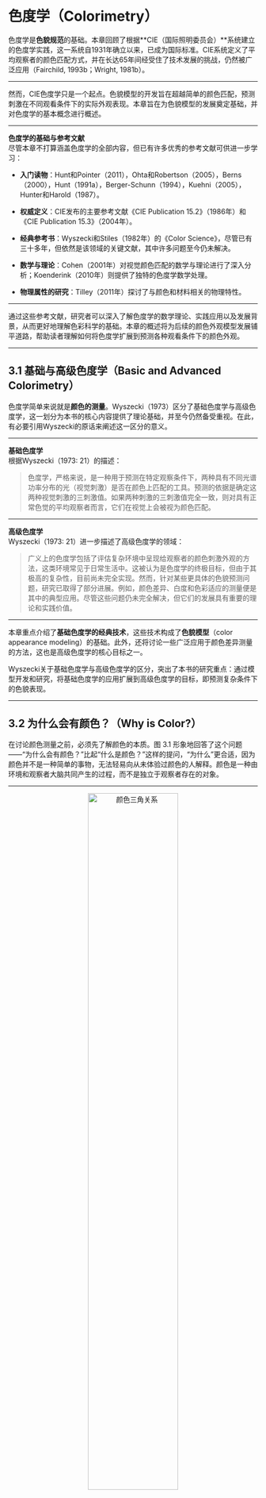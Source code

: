 
# 色度学（Colorimetry）

色度学是**色貌规范**的基础。本章回顾了根据**CIE（国际照明委员会）**系统建立的色度学实践，这一系统自1931年确立以来，已成为国际标准。CIE系统定义了平均观察者的颜色匹配方式，并在长达65年间经受住了技术发展的挑战，仍然被广泛应用（Fairchild, 1993b；Wright, 1981b）。

---

然而，CIE色度学只是一个起点。色貌模型的开发旨在超越简单的颜色匹配，预测刺激在不同观看条件下的实际外观表现。本章旨在为色貌模型的发展奠定基础，并对色度学的基本概念进行概述。

---

**色度学的基础与参考文献**  
尽管本章不打算涵盖色度学的全部内容，但已有许多优秀的参考文献可供进一步学习：

- **入门读物**：Hunt和Pointer（2011），Ohta和Robertson（2005），Berns（2000），Hunt（1991a），Berger-Schunn（1994），Kuehni（2005），Hunter和Harold（1987）。

- **权威定义**：CIE发布的主要参考文献《CIE Publication 15.2》（1986年）和《CIE Publication 15.3》（2004年）。

- **经典参考书**：Wyszecki和Stiles（1982年）的《Color Science》，尽管已有三十多年，但依然是该领域的关键文献，其中许多问题至今仍未解决。

- **数学与理论**：Cohen（2001年）对视觉颜色匹配的数学与理论进行了深入分析；Koenderink（2010年）则提供了独特的色度学数学处理。

- **物理属性的研究**：Tilley（2011年）探讨了与颜色和材料相关的物理特性。

---

通过这些参考文献，研究者可以深入了解色度学的数学理论、实践应用以及发展背景，从而更好地理解色彩科学的基础。本章的概述将为后续的颜色外观模型发展铺平道路，帮助读者理解如何将色度学扩展到预测各种观看条件下的颜色外观。

---

## 3.1 基础与高级色度学（Basic and Advanced Colorimetry）

色度学简单来说就是**颜色的测量**。Wyszecki（1973）区分了基础色度学与高级色度学，这一划分为本书的核心内容提供了理论基础，并至今仍然备受重视。在此，有必要引用Wyszecki的原话来阐述这一区分的意义。

---

**基础色度学**  
根据Wyszecki（1973: 21）的描述：  
> 色度学，严格来说，是一种用于预测在特定观察条件下，两种具有不同光谱功率分布的光（视觉刺激）是否在颜色上匹配的工具。预测的依据是确定这两种视觉刺激的三刺激值。如果两种刺激的三刺激值完全一致，则对具有正常色觉的平均观察者而言，它们在视觉上会被视为颜色匹配。

---

**高级色度学**  
Wyszecki（1973: 21）进一步描述了高级色度学的领域：  
> 广义上的色度学包括了评估复杂环境中呈现给观察者的颜色刺激外观的方法，这类环境常见于日常生活中。这被认为是色度学的终极目标，但由于其极高的复杂性，目前尚未完全实现。然而，针对某些更具体的色貌预测问题，研究已取得了部分进展。例如，颜色差异、白度和色彩适应的测量便是其中的典型应用。尽管这些问题仍未完全解决，但它们的发展具有重要的理论和实践价值。

---

本章重点介绍了**基础色度学的经典技术**，这些技术构成了**色貌模型**（color appearance modeling）的基础。此外，还将讨论一些广泛应用于颜色差异测量的方法，这也是高级色度学的核心目标之一。  

Wyszecki关于基础色度学与高级色度学的区分，突出了本书的研究重点：通过模型开发和研究，将基础色度学的应用扩展到高级色度学的目标，即预测复杂条件下的色貌表现。

---

## 3.2 为什么会有颜色？（Why is Color?）

在讨论颜色测量之前，必须先了解颜色的本质。图 3.1 形象地回答了这个问题——“为什么会有颜色？”比起“什么是颜色？”这样的提问，“为什么”更合适，因为颜色并不是一种简单的事物，无法轻易向从未体验过颜色的人解释。颜色是一种由环境和观察者大脑共同产生的过程，而不是独立于观察者存在的对象。

---

<p align="center">
  <img src="../imgs/chapter3/3-1.png" alt="颜色三角关系" width="60%">
</p>
<p align="center">
  图 3.1：颜色的三角关系——颜色来源于光源、物体与人类视觉系统的相互作用。
</p>

颜色的产生依赖于图 3.1 中用红色箭头标出的三角关系中的三个要素：**光源、物体、人类视觉系统**。颜色不仅仅是视觉感知的一种属性，它的出现取决于这些要素的交互：

1. **光源**：可见光的电磁能量是视觉感知的起点。  
2. **物体**：物体的物理和化学特性调制光能量，使其反射或透射。  
3. **人类视觉系统**：调制后的光通过眼睛成像，被光感受器捕捉，并经过视觉系统的神经处理，最终形成颜色感知。

---

**三角关系中的相互作用**  
在图 3.1 中，光源与视觉系统之间用箭头连接，表示光源通过**色彩适应**（chromatic adaptation）等机制对色貌产生影响。同时，观察者与物体之间的双向箭头表明，观察者对物体及其环境的认知也会影响其外观的感知。

---

**颜色测量的系统化**  
既然颜色的产生依赖于光源、物体和人类视觉系统的相互作用，那么要构建可靠的物理色度学系统，必须对这三方面进行量化：  

- **光源**：通过其**光谱功率分布**进行量化，并以标准光源的形式定义。  
- **物体**：通过其反射或透射能量的几何和光谱分布进行表征。  
- **视觉系统**：通过颜色匹配特性量化人眼的初级响应，即光色素的吸收特性。

---

因此，色度学结合了**物理学**、**化学**、**心理物理学**、**解剖学**、**生理学**和**心理学**等领域的技术与研究成果。这种跨学科的融合为我们提供了测量颜色及其感知的工具，帮助我们构建精确的色貌模型，用于预测不同条件下的颜色感知表现。

---

## 3.3 光源与标准照明体（Light Sources and Illuminants）

在颜色三角关系中，光源是第一个关键组成部分。光源为视觉反应提供了必要的电磁能量。在基础色度学中，光源的颜色属性通过**测量**和**标准化**两种方式进行描述。这两种方式的差异体现在光源与标准照明体的定义中。

---

**光源与标准照明体的区别**  

- **光源**：指实际存在的可见能量发射体，如白炽灯泡、天空或荧光灯管。

- **标准照明体**：是代表特定光源光谱功率分布的标准化数值表。例如：
  - **CIE标准照明体A**：代表典型的白炽光源。
  - **CIE标准照明体D65**：表示相关色温（CCT）约为6500K的平均日光。
  - **CIE标准照明体F2**：代表典型的荧光光源。

---

**光源与标准照明体的匹配**  
有些标准照明体有对应的物理光源。例如，CIE光源A是一种特定类型的白炽灯，其光谱功率分布与标准照明体A相匹配。然而，其他标准照明体则没有对应的物理光源。  

- **D65** 只是平均日光的统计表示，并没有任何实际光源能够完全再现其光谱功率分布。因此，不存在CIE光源D65。

---

**色貌规范中的应用**  
在色貌规范中，必须区分实际光源与标准照明体。由于实际光源的光谱功率分布与用于模拟的标准照明体可能存在显著差异，因此在色度计算中，必须使用实际光源的光谱功率分布来确保色貌预测的准确性。

> **译者注：**这俩概念其实挺拗口的，一个是实际存在的，一个是理论的——那么为何要这个理论的‘照明体’概念呢？是为了规范和标准化，毕竟你那里的日光和我这里的日光很可能不一
> 样，那么我们使用一个平均的日光来测试——这个平均的日光就是照明体

---

### 3.3.1 光谱辐射测量（Spectroradiometry）

光源的光谱功率分布由**光谱辐射测量**（spectroradiometry）进行测定。这是一种随波长变化的辐射量测量技术。在颜色测量中，感兴趣的波长范围通常覆盖从约400 nm（紫光）到700 nm（红光）之间的电磁能量。

---

**辐射度学（Radiometry）**  

> 译者注:本段全文都是我写的，原文讲解缺乏条理，我尝试一次性把这些概念讲清楚

A. 光是一种电磁波，具有能量，有辐射现象

就是所谓辐射能量**Radiant energy**，使用$Q_e$表示，单位是焦耳$J$

B. 辐射随时间变化

就是功率**Radiant power**, 使用$P_e$表示，单位是瓦特$W$

$$p_e=\frac{dQ_e}{dt}$$


C. 辐射在空间上的分布

一个光源在一个方向上或者一个平面上辐射的强度可能不同，就引出了辐射出射率**Radiant exitance**和辐照度**Irradiance**

- Radiant exitance，$M_e$

$$M_e=\frac{dP_e}{dA_e}$$

- Irradiance, $E_e$

$$E_e=\frac{dP_e}{dA_e}$$

如下图，更加清晰：


<p align="center">
  <img src="../imgs/chapter3/radiance-exit.png" alt="Radiance: power incident on a unit surface area dA from a unit set of directions dω" width="90%">

<p align="center">
  图：radiance exitance
</p>
</p>


<p align="center">
  <img src="../imgs/chapter3/irradiance.png" alt="Radiance: power incident on a unit surface area dA from a unit set of directions dω" width="90%">

<p align="center">
  图：irradiance
</p>
</p>



D. 辐射的方向性

因为光源本身是有方向性的，所以我们需要一种度量去表述辐射在不同方向上的强度，就引出了辐射强度**Radiant intensity**$I_e$

- Radiant Intensity, $I_e$,单位是瓦特每球面度，$W/sr$

$$I_e=\frac{dP_e}{d\omega}$$


<p align="center">
  <img src="../imgs/chapter3/radiant-intensity.png" alt="Radiance: power incident on a unit surface area dA from a unit set of directions dω" width="90%">

<p align="center">
  图：radiant intensity
</p>
</p>


E. 辐射在空间和方向上的分布

当我们想要精准模拟光线，那么就需要考虑辐射能量如何在单位面积和单位立体角上的具体情况是啥，就引出了辐射亮度**Radiance**的概念

- Radiance, $L_e$。表述了单位面积，单位立体角的辐射功率，即在某个方向上的能量分布。当光线以角度（就是表面物体和法线的角度）$\theta$入射时，仅其垂直于表面的分量对亮度有作用，所以，通过$dA*cons\theta$来**修正入射角对单位面积投影的影响**。

$$L_e=\frac{d{^2}P_e}{dAcos\theta d\omega}$$

下图中可视化很好的解释了这点：

---

<p align="center">
  <img src="../imgs/chapter3/radiance.png" alt="Radiance: power incident on a unit surface area dA from a unit set of directions dω" width="90%">

<p align="center">
  图：radiance示意图
</p>
</p>

> 这时候就不得不提到BRDF(双向反射分布函数)：**微小入射辐照度$dE$在出射方向$w_r$产生的反射辐射亮度$dL_r(\omega_r)$的比例**。更加通俗来说，和我们中学时期学的反射率不同，它是对同一入射光，不同反射方向（漫反射，镜面反射灯）能量分布的精确描述.
公式如下：$f_r(\omega_i, \omega_r)=\frac{dL_r(\omega_r)}{dE_i}$

> 而$dE_i$就是irradiance的微分，让我们来推导一下：

> 首先，irradiance定义就是$E=\frac{dP}{dA}$，对吧，而根据radiance定义，$d^2P$就等于：

> $$d^2P=L(\omega_i)*dA*cons\theta*d\omega$$

> 这个时候，**对P在所有可能的入射方向$H$上进行积分**，得到：

> $$dP=\int_H L(\omega_i)*cons\theta*dA*d\omega$$

> 此时，再把irradiance的公式代入，就是对上述公式同时除以$dA$,得到：

> $$\frac{dP}{dA}=\frac{1}{dA} * \int_H L(\omega_i)*cons\theta*dA*d\omega$$

> 因为$dA$是常数，可以消掉，得到：

> $$\frac{dP}{dA}=\int_H L(\omega_i)*cons\theta*d\omega=E$$

> 那么，再对E进行微分，得到：

> $$dE=L(\omega_i)*cons\theta*d\omega$$

> 所以，代入最初的$f_r$公式可得到最后的BRDF方程：

> $$f_r(\omega_i, \omega_r)=\frac{dL_r}{L_i(\omega_i)*cons\theta*\omega}$$

> 证明完毕！

---

**光度学(Photometry)**

上述辐射度学概念是物理概念——是‘第一性原理’，但是我们人类世界，关注的更多的是人眼感知到的光，但是人眼感知是千百万年进化来的，它有很多特殊的地方在里面。最特殊的就是人眼对不同波段的光的敏感程度是非线性的，量化起来，就是一个曲线，我们把它称之为**视觉灵敏度曲线**，记为$V(\lambda)$

- 定义:$V(\lambda)$描述了人类视觉系统对可见光谱中不同波长光的相对感知灵敏度，如下图所示


<p align="center">
  <img src="../imgs/chapter3/vlambda.png" alt="光谱功率分布示例" width="90%">
</p>
<p align="center">
  图 2.7 视觉效应曲线，反应的是人类视觉对不同波段光的敏感程度
</p>

有了该曲线，光度学概念的定义就比较容易说清楚了：

- 光度学是研究光如何被人眼感知的学科，基于辐射度学的基础概念。

- 光度学量的定义通常通过将相应的辐射度学量与 $V(\lambda)$ 曲线加权积分得到。这样，光度学概念能够更好地反映人眼对不同光波的感知效果。

二者的核心概念，如下表格所示。

| Radiometric Quantity (辐射量)       | Definition / Formula                              | Photometric Quantity (光度量)       | Definition / Formula                               |
|------------------------------------|---------------------------------------------------|-------------------------------------|----------------------------------------------------|
| Radiant Energy, $Q_e$              | $Q_e$                                             | Luminous Energy, $Q_v$             | $Q_v = Q_e$                                        |
| Radiant Power, $P_e$               | $P_e = \frac{dQ_e}{dt}$                           | Luminous Power, $P_v$              | $P_v = \int P_e \cdot V(\lambda) \, d\lambda$      |
| Radiant Exitance, $M_e$            | $M_e = \frac{dP_e}{dA_e}$                         | Luminous Exitance, $M_v$           | $M_v = \frac{dP_v}{dA}$                                        |
| Irradiance, $E_e$                  | $E_e = \frac{dP_e}{dA_e}$                         | Illuminance, $E_v$                 | $E_v =\frac{dP_v}{dA}$                                        |
| Radiant Intensity, $I_e$           | $I_e = \frac{dP_e}{d\omega}$                      | Luminous Intensity, $I_v$          | $I_v =\frac{dP_v}{d\omega}$                                        |
| Radiance, $L_e$                    | $L_e = \frac{d^2 P_e}{dA \cos \theta d\omega}$    | Luminance, $L_v$                   | $L_v = \int L_e \cdot V(\lambda) \, d\lambda$      |

---

**计算光谱辐亮度**  

对于**朗伯体（Lambertian diffuser）**表面，即在所有方向上辐亮度均匀的表面，可以通过下式计算表面的光谱辐亮度：

<div class="math-block">
  <div class="equation">
    $$
    L(\lambda) = \frac{R(\lambda) \cdot E(\lambda)}{\pi}
    $$
  </div>
</div>

其中：

- \( L(\lambda) \) 是光谱辐亮度，
- \( R(\lambda) \) 是光谱反射因数，
- \( E(\lambda) \) 是光谱辐照度。

> 该公式可以严谨的推导，但是直觉的理解似乎更容易：照度是单位面积的光总量，而辐射亮度则是这个表面向各个方向反射的‘亮度’，所以是$R\cdot E$，而因为该表面是朗博体，所以你不管站在哪个方向观察，看起来亮度都一样，所以要除以这个$\pi$

---

**光谱功率分布的归一化**  

**光谱功率分布（Spectral Power Distribution, SPD）** 是随波长变化的辐射量的图表（或表格）表示（见图 3.2）。由于不同光源的功率水平可能相差数个数量级，为了便于比较，光谱功率分布常采用归一化处理。

- **归一化方式**：通常将光谱功率分布在560 nm处（位于可见光谱的中央）设为100或1.0。这种处理后的分布称为**相对光谱功率分布（Relative SPD）**，其为无量纲的单位。

---

<p align="center">
  <img src="../imgs/chapter3/3-2.png" alt="光谱功率分布示例" width="90%">
</p>
<p align="center">
  图 3.2：典型的光谱功率分布示例。
</p>

---

**色温与黑体辐射体**

色温是另一个重要的辐射量，用于描述光源的颜色特性。黑体辐射体（或称普朗克辐射体）是一种特殊的理论光源，其能量完全由热激发而产生，并且是能量的完美发射体。随着黑体的温度升高，所发射的能量数量增加，同时向更短的波长偏移。这种辐射的光谱功率分布可以通过普朗克方程表示，并且是绝对温度（以开尔文为单位）的函数。因此，如果知道黑体的绝对温度，就可以确定其光谱功率分布。

黑体的温度通常被称为**色温**，因为它唯一地决定了光源的颜色（实际上是光谱功率分布）。然而，由于黑体辐射体通常只存在于特定实验室中，色温并不是一种普遍适用的量度。

**相关色温 (CCT)**

为了解决这一限制，引入了相关色温（CCT）的概念。与黑体辐射体不同，实际光源并不需要是真正的黑体才能被赋予相关色温。光源的CCT是与该光源颜色最接近的黑体辐射体的色温。例如，白炽灯的CCT约为2800K，典型的荧光灯约为4000K，平均日光为6500K，而计算机显示器的白点通常为9300K。随着光源的CCT增加，光源的颜色会偏向蓝色，而红色成分则减少。


**CIE 标准光源及其定义**

CIE（国际照明委员会）定义了多种标准光源的光谱功率分布，用于色度和色外观研究。以下是一些常用的 CIE 标准光源：

- **CIE 光源 A**：代表色温为 2856 K 的黑体辐射体，主要用于研究白炽光源的色度特性。

- **CIE 光源 C**：在光源 A 的基础上，通过特定液体滤光片调整而成，模拟色温为 6774 K 的日光，是一种标准日光模拟光源。

- **CIE 光源 D65 和 D50**：属于 D 系列光源，基于大量自然日光测量数据的统计平均结果。D65 表示平均日光，色温为 6504 K，常用于一般色度应用；D50 表示平均日光，色温为 5003 K，常用于图形艺术领域。D 系列还可以扩展出其他色温的日光光源。

- **CIE F 系列光源**：共有 12 种，代表典型的荧光灯光源的光谱功率分布。例如：
  - **F2**：冷白荧光灯，色温为 4230 K。
  - **F8**：模拟 D50 的荧光灯，色温为 5000 K。
  - **F11**：三波段荧光灯，色温为 4000 K。三波段荧光灯因其效率高、显色性好而广泛应用。

- **等能光源 E**：有时称为光源 E，它在所有波长上的相对光谱功率均为 100.0，主要用于数学计算。

**注**：这些光源的光谱功率分布可以在一些在线资源和色度学教材中找到。

**色度学数据示例**

以下表格展示了一些典型 CIE 光源的色度学数据（适用于 CIE 1931 标准观察者，视场为 2°）：

| 光源   | 色温 | X     | Y   | Z     | x      | y      |
|--------|------|-------|-----|-------|--------|--------|
| A      | 2856K| 109.85| 100 | 35.58 | 0.4476 | 0.4074 |
| C      | 6800K| 98.07 | 100 | 118.23| 0.3101 | 0.3162 |
| D65    | 6504K| 95.05 | 100 | 108.88| 0.3127 | 0.3290 |
| D50    | 5003K| 96.42 | 100 | 82.49 | 0.3457 | 0.3585 |
| F2     | 4230K| 99.20 | 100 | 67.40 | 0.3721 | 0.3751 |
| F8     | 5000K| 96.43 | 100 | 82.46 | 0.3458 | 0.3586 |
| F11    | 4000K| 100.96| 100 | 64.37 | 0.3805 | 0.3769 |

**LED 与三波段荧光灯**

尽管 CIE 尚未定义用于固态或 LED 照明系统的标准光源，但这种照明系统在色度学和色外观中越来越重要。下图展示了三波段荧光灯（类似于 CIE 光源 F11）和 LED 照明系统的光谱功率分布。现代白光 LED 照明系统通常由蓝色 LED 和黄色荧光粉组合或通过红、绿、蓝 LED 的组合来实现。

<p align="center">
  <img src="../imgs/chapter3/3-3.png" alt="CIE光源D50和D65的相对光谱功率分布" width="90%">
</p>
<p align="center">
  图 3.3：CIE光源D50（黄色线）和D65（蓝色线）的相对光谱功率分布。
</p>

<p align="center">
  <img src="../imgs/chapter3/3-4.png" alt="CIE光源F2、F8和F11的相对光谱功率分布" width="90%">
</p>
<p align="center">
  图 3.4：CIE光源F2（绿色线）、F8（蓝色线）和F11（黑色线）的相对光谱功率分布。
</p>

---

## 3.4 有色材料

**光与材料的相互作用**

一旦指定了光源或照明体，材料对象的色度过程的下一步就是描述其与可见辐射能量的相互作用。这一过程遵循能量守恒定律。如图3.1中的三角形第二角所示，辐射能量在物体上只能发生三种情况：**吸收**、**反射**和**透射**。因此，在每个波长处，吸收、反射和透射的辐射功率之和必须等于入射辐射能量，如方程 (3.2) 所示，其中 $\Phi(\lambda)$ 表示入射辐射通量，$R(\lambda)$ 表示反射通量，$T(\lambda)$ 表示透射通量，$A(\lambda)$ 表示吸收通量：

<div class="math-block">
  <div class="equation">
    $$
    \Phi(\lambda) = R(\lambda) + T(\lambda) + A(\lambda)
    $$
  </div>
</div>

**反射、透射和吸收的测量**

当光与物质相互作用时，会产生反射、透射和吸收的现象。**反射率**、**透射率**和**吸收率**是描述这些现象的测量值。由于这些值的总和始终等于入射通量，它们通常以相对量（入射通量的百分比）来表示，而不是绝对辐射量。因此，反射率定义为反射能量与入射能量的比值；透射率为透射能量与入射能量的比值；吸收率为吸收能量与入射能量的比值。所有这些量都是比率测量，是光谱光度测量学（spectrophotometry）的研究对象，定义为辐射量比率的测量。这些光谱光度量以百分比（0-100%）或因子（0-1.0）表示。

<p align="center">
  <img src="../imgs/chapter3/3-6.png" alt="红色半透明物体的光谱吸收率、反射率和透射率" width="90%">
</p>
<p align="center">
  图 3.6：红色半透明塑料材料的光谱吸收率、反射率和透射率。
</p>

**几何因素的影响**

不幸的是，对于色度学而言，辐射能量与物体的相互作用并非简单的光谱现象。物体的反射率或透射率不仅是波长的函数，还会受到照明和观察几何形状的影响。比如**光泽**现象可以说明这种差异。例如，哑光、半光泽和高光泽的相纸或油漆，其不同的光泽特性可以归因于物体表面镜面反射的几何分布。这只是几何外观效应的一种。其他例子包括随着光照和观察角度的变化，汽车漆的颜色产生变化（如金属色、珠光色及其他“效果”涂层）。

**标准几何条件的引入**

为了全面量化这些效应，必须获取每个可能的照明角度、观察角度和波长组合的双向反射（或透射）分布函数（BRDF）。然而，测量这些函数难度极大，成本高昂，且生成的数据量庞大，难以有效利用。为避免这种数据爆炸问题，色度学中引入了一些标准化的照明和观察几何条件。

### 3.4.1 CIE 照明和观察几何条件

**CIE 标准几何条件**

CIE 为光谱反射测量历史性地定义了四种标准的照明和观察几何条件。这些几何条件分为两对光学可逆的组合：

1. **漫射/法向 (d/0)** 和 **法向/漫射 (0/d)**
2. **45度/法向 (45/0)** 和 **法向/45度 (0/45)**

几何条件的表示方式是，斜杠 (/) 前表示照明的几何角度，斜杠后表示观察的几何角度。图 3.7 展示了这些几何条件。

### 3.4.2 漫射/法向与法向/漫射

在**漫射/法向 (d/0)** 几何条件下，样品通过积分球从所有角度被照明，观察角度接近平行于样品表面的法向。而在**法向/漫射 (0/d)** 几何条件下，样品从法向接近的角度被照明，反射能量通过积分球从各个角度收集。这两种几何条件互为光学反转，因此在其他仪器变量一致的情况下，测量结果应相同。这些测量属于总反射测量。

在许多仪器中，积分球的一个区域可以设置黑色陷阱，用于阻挡镜面反射光（在0/d几何条件下对应的反射角度或d/0几何条件下镜面反射被观察到的角度），从而只测量漫反射分量。这类测量称为“排除镜面分量”测量，相对于“包含镜面分量”测量（即完整球体测量）。

<p align="center">
  <img src="../imgs/chapter3/3-7.png" alt="CIE光谱光度测量中的照明和检测几何条件" width="90%">
</p>
<p align="center">
  图 3.7：CIE光谱光度测量中的照明和检测几何条件。
</p>

---

### 3.4.3 45/法向与法向/45

第二组几何条件是 **45/法向 (45/0)** 和 **法向/45 (0/45)** 测量配置。在**45/0** 几何条件下，样品被一个或多个光束以45°角照射，而测量沿着法向进行。在**0/45** 几何条件下，样品被垂直照明，而测量通过一个或多个45°角的光束进行。这两个几何条件互为光学反转，假设其他仪器变量相同，则测量结果一致。

**应用与光泽的排除**

45/0 和 0/45 几何配置的应用确保排除了光泽成分，因此，这些几何配置常用于比较具有不同光泽度的材料颜色的场合，如图形艺术和摄影等。

**反射率因子的测量**

报告材料的色度数据时，需要特别注意所使用的仪器几何配置。反射率定义为反射能量与入射能量的比值，这在总反射测量（d/0或0/d）中是合适的。然而，在双向反射测量（45/0和0/45）中，由于只检测到反射能量分布中一个很小的角度范围，该比值非常小。为了生成更具实用性的测量值，通常使用相对于**完美反射漫射体**（PRD）的反射率因子进行测量。PRD是一种理论上的材料，具有100%的反射率和完美的朗伯特特性（在各个方向上的辐射度相等）。

**定义与标准化**

对于积分球几何配置，总反射率因子的定义与反射率相同。而在双向几何配置下，相对于PRD的反射率因子测量结果为0至1的范围，与总反射测量类似。由于PRD并不存在，国家标准化实验室（如美国的国家标准技术研究所 (NIST)）和仪器制造商会提供相对于理论标准校准的参考标准。

<p align="center">
  <img src="../imgs/chapter3/3-7.png" alt="CIE光谱光度测量中的45/法向和法向/45几何条件" width="90%">
</p>
<p align="center">
  图 3.7：CIE光谱光度测量中的45/法向和法向/45几何条件。
</p>

---

### 3.4.4 荧光

**荧光在色度分析中的重要性**

在材料的色度分析中，**荧光**是一个重要的主题。荧光材料会在一个波长区域内吸收能量，然后在更长的波长区域内释放该能量。例如，荧光橙色材料可能会吸收蓝色能量并将其以橙色能量的形式发射。荧光材料遵循方程 (3.2) 中的能量守恒定律，但其行为有所不同，因为部分吸收的能量通常在更长的波长处被发射。

全面描述荧光材料的色彩测量相对复杂，超出了本书的范围。一般来说，荧光材料用**总辐亮因子**表征，它是每个波长处反射和发射的能量之和，相对于PRD所反射的能量的比值。这一定义允许总辐亮因子超过1.0，这是常见现象。

需要注意的是，总辐亮因子会依赖于测量仪器中光源的特性，因为发射的能量量与在激发波长内吸收的能量量成正比。而非荧光材料的反射率或透射率的光谱光度测量对仪器的光源特性不敏感，因为在比率计算中已标准化。这一重要差异突显了荧光材料测量中的主要难点。不幸的是，许多人工材料（如纸张和油墨）具有荧光性，因此其准确测量显得更为困难。

---

## 3.5 人类视觉响应

**视觉响应与基本色度法的定义**

光源和材料的测量或标准化提供了色度学所需的物理信息。然而，色度学还需要一种定量技术来预测人类视觉系统的响应，这构成了图3.1中三角形的第三个角。根据Wyszecki（1973）的基本色度定义，视觉响应的量化关注的是视觉的最初级阶段，即视锥细胞对能量的吸收，以及通过颜色匹配的心理物理学方法来实现。预测两个刺激在平均观察者下匹配的能力是色度学的基础，这在许多应用中极具实用价值。虽然这种系统无法直接指定色外观，但它提供了色外观指定的基础，并允许在各种应用中预测匹配的效果，还提供了设置匹配公差的工具，这对于工业生产至关重要。

**人类颜色匹配特性**

人类颜色匹配的特性由三种视锥细胞的光谱响应性定义。这是因为一旦能量被三种视锥细胞吸收，信号的光谱起源就不再保留。如果两个刺激的三种视锥细胞的信号相等，在相同的条件下它们的颜色必须匹配，因为在视觉系统中没有引入额外的信息来区分它们。

**颜色匹配的数学条件**

因此，如果已知三种视锥细胞的光谱响应性，则当两个刺激的光谱功率分布 $\Phi_1(\lambda)$ 和 $\Phi_2(\lambda)$ 与每种视锥细胞响应性 $L(\lambda)$、$M(\lambda)$ 和 $S(\lambda)$ 的乘积在整个波长范围内的积分相等时，这两个刺激的颜色就会匹配。如下公式 (3.3) 至 (3.5) 所示，当以下三个条件都满足时，两个刺激之间就可以实现视觉匹配：

<div class="math-block">
  <div class="equation">
    $$\int \Phi_1(\lambda) \cdot L(\lambda) \, d\lambda = \int \Phi_2(\lambda) \cdot L(\lambda) \, d\lambda$$
  </div>
  <p align="center">(3.3)</p>
</div>

<div class="math-block">
  <div class="equation">
    $$\int \Phi_1(\lambda) \cdot M(\lambda) \, d\lambda = \int \Phi_2(\lambda) \cdot M(\lambda) \, d\lambda$$
  </div>
  <p align="center">(3.4)</p>
</div>

<div class="math-block">
  <div class="equation">
    $$\int \Phi_1(\lambda) \cdot S(\lambda) \, d\lambda = \int \Phi_2(\lambda) \cdot S(\lambda) \, d\lambda$$
  </div>
  <p align="center">(3.5)</p>
</div>

这些方程定义了**同色异谱现象**。因为对于颜色匹配来说，只需保证三个积分相等，因此两个刺激的光谱功率分布不需要在每个波长上都相等。三种视锥细胞的光谱响应性在今天已相当清楚，如第一章所述。基于此知识，基本色度系统的定义可以如方程 (3.3) 至 (3.5) 所示那样简单。然而，对视锥光谱响应性的准确了解是相对较晚的科学进展，而色度学的需求早在几十年前就已存在。因此，在建立1931年色度系统时，CIE需要采用一种不太直接的方法。

---

### 3.5.1 光度学系统

**CIE 色度系统的间接性**

为了说明 CIE 色度系统的间接性，首先可以探索1924年建立的光度学系统。光度学系统的目标是开发一种光谱加权函数，用于描述亮度匹配的感知效果（更准确地说，系统描述了闪烁光度实验的结果，而非异色亮度匹配，如第6章将详细描述）。Gibson和Tyndall（1923）对光度视觉实验的历史数据及观察者间的变异性进行了深入分析。1924年，CIE制定了用于明视觉的光谱光效函数 $V(\lambda)$，如图3.8所示。该函数表明视觉系统在光谱中间波长区域的敏感度更高，而在视觉光谱极端的波长处敏感度逐渐降低。$V(\lambda)$ 函数作为光谱加权函数，用于将辐射量通过光谱积分转换为光度量，如方程 (3.6) 所示：

<div class="math-block">
  <div class="equation">
    $$ \Phi_V = \int \Phi(\lambda) \cdot V(\lambda) \, d\lambda $$
  </div>
  <p align="center">(3.6)</p>
</div>

**光度量的应用与转换**

方程 (3.6) 中的 $\Phi_V$ 表示由辐射量 $\Phi(\lambda)$ 计算得到的适当光度量。例如，辐射量中的辐照度、辐亮度和反射因子分别对应光度量中的照度（流明/平方米或勒克斯）、亮度（cd/平方米）或亮度因子（无量纲）。通过将辐照度或辐亮度转换为照度或亮度，需要一个标准化常数683流明/瓦，以确保单位的一致性。而亮度因子的计算需要使用第3.6节中描述的不同标准化方法。

**光效函数的本质与理论支持**

$V(\lambda)$ 函数并不是视锥细胞的响应性函数。根据颜色视觉的对手理论，这种结果并非意料之中。实际上，$V(\lambda)$ 函数对应于三种视锥细胞响应性函数的加权和。将视锥细胞的函数按其在视网膜中的相对数量进行加权并求和，得到的总体响应性与 CIE 1924 年的 $V(\lambda)$ 函数一致。因此，明视觉的光效响应代表了视锥细胞信号的组合。整个色度系统中都存在这种信号组合方式，而使用光谱加权函数来预测亮度匹配是色度系统的第一步。

**暗视觉光效函数与Purkinje效应**

用于暗视觉的光效函数，称为 $V'(\lambda)$ 函数，与 $V(\lambda)$ 函数一同绘制在图3.8中。由于只有一种类型的视杆细胞，$V'(\lambda)$ 函数完全对应于通过眼球介质后的视杆细胞的光谱响应性。图3.8 显示了在从明视觉向暗视觉过渡时峰值光谱敏感度向短波方向的偏移，这一偏移称为**Purkinje效应**，解释了为什么在非常低的亮度下蓝色物体比红色物体看起来更亮。$V'(\lambda)$ 函数的使用方式与 $V(\lambda)$ 函数相似。

**补充光度系统的引入**

在视觉研究中，长期以来人们认识到 $V(\lambda)$ 函数可能低估了短波光谱区域的观察响应性。为了解决这一问题，并满足视觉研究界的标准实践，CIE于1988年制定了补充的光谱光效函数 $V_M(\lambda)$（CIE 1990），以及其他类似函数，最终CIE于2011年推荐了补充光度系统（CIE, 2011a）。

<p align="center">
  <img src="../imgs/chapter3/3-8.png" alt="CIE光谱光效函数 $V(\lambda)$ 和 $V'(\lambda)$ 的对比" width="90%">
</p>
<p align="center">
  图 3.8：CIE光谱光效函数 $V(\lambda)$ 和暗视觉光效函数 $V'(\lambda)$ 的对比，显示了明视觉向暗视觉的光谱敏感度峰值偏移。
</p>
---

## 3.6 三刺激值与颜色匹配函数

**三刺激值系统的建立**

在CIE 1924年光效函数 $V(\lambda)$ 建立后，研究的重点转向开发一个色度系统，以便为平均观察者定义何时两个同色异谱刺激在颜色上匹配。由于当时还未了解视锥细胞的响应性，色度系统基于三色原理和Grassmann的颜色加法定律构建。该系统的核心概念是可以通过三种加性原色的数量来描述颜色匹配的过程。

**颜色匹配的表示**

该系统的基本原理如方程 (3.7) 所示，表示某一颜色 $C$ 可由 $R$ 单位的 R 原色、$G$ 单位的 G 原色和 $B$ 单位的 B 原色匹配：

<div class="math-block">
  <div class="equation">
    $$ C \equiv R \cdot \text{R} + G \cdot \text{G} + B \cdot \text{B} $$
  </div>
  <p align="center">(3.7)</p>
</div>

**三刺激值的定义**

在方程 (3.7) 中，$R$、$G$ 和 $B$ 代表匹配颜色所需的原色数量，称为**三刺激值**。其中，带有下标的符号 $\text{R}$、$\text{G}$ 和 $\text{B}$ 定义了一组特定的原色集合。由于不同的原色组合会需要不同的数量才能实现匹配，三刺激值系统要求定义一组特定的原色集合，以便准确描述颜色。

**三刺激值的匹配原则**

由于任何颜色都可以通过一定数量的三种原色来匹配，因此只需三刺激值以及原色集合的定义就能指定一种颜色。如果两个刺激在相同条件下使用相同数量的原色（即它们的三刺激值相等）进行匹配，则它们在颜色上会彼此匹配。

<p align="center">
  <img src="../imgs/chapter3/3-8.png" alt="CIE暗视觉 V'(λ) 和 明视觉 V(λ) 光效函数" width="90%">
</p>
<p align="center">
  图 3.8：CIE暗视觉 V'(λ) 和 明视觉 V(λ) 光效函数，展示了光谱敏感度随视觉状态的变化。
</p>

---

### 3.6.1 任何刺激的三刺激值

**三刺激值的推广**

在色度学推导的下一步中，三刺激值被推广应用，以便可以用于任何具有光谱功率分布的刺激。要实现这一点，需要两步操作：

1. 首先，为光谱颜色的匹配获得三刺激值；
2. 然后，根据Grassmann的加法性和比例性定律，将每个波长的光谱成分的三刺激值相加，得到整个刺激的综合三刺激值。

**光谱三刺激值与颜色匹配函数**

概念上，光谱的三刺激值（即**光谱三刺激值**）通过在每个波长处用三种原色的加法混合来匹配单位功率获得。图3.9展示了在波长435.6 nm（蓝）、546.1 nm（绿）和700.0 nm（红）处选择单色原色的 CIE RGB 色度系统的光谱三刺激值。

这些光谱三刺激值也称为**颜色匹配函数**或**颜色混合函数**。值得注意的是，图3.9中某些光谱三刺激值为负值，这意味着需要从匹配中扣除一定量的某个原色。例如，匹配波长为500 nm的单色光需要负量的红原色，因为该波长的饱和度太高，超出了原色的色域范围。负值的三刺激值是通过将原色加入单色光中以降低其饱和度，使其落在原色的色域范围内来获得的。因此，500 nm的刺激与一定量的红原色混合后，可以通过适当数量的绿原色和蓝原色的加法混合进行匹配。

<p align="center">
  <img src="../imgs/chapter3/3-9.png" alt="CIE RGB系统中单色原色的光谱三刺激值" width="90%">
</p>
<p align="center">
  图 3.9：CIE RGB系统中单色原色的光谱三刺激值，原色波长为435.8 nm、546.1 nm和700.0 nm。
</p>

**三刺激值的计算公式**

通过将任意光谱功率分布视为若干单色刺激量的加法混合，可以利用颜色匹配函数乘以刺激在每个波长的能量（符合Grassmann的比例性）并在整个光谱范围上积分（符合Grassmann的加法性），获得刺激的三刺激值。因此，对于具有光谱功率分布 $\Phi(\lambda)$ 的刺激，其三刺激值的通用计算公式如方程 (3.8) 至 (3.10) 所示，其中 $r(\lambda)$、$g(\lambda)$ 和 $b(\lambda)$ 为颜色匹配函数：

<div class="math-block">
  <div class="equation">
    $$ R = \int \Phi(\lambda) \cdot r(\lambda) \, d\lambda $$
  </div>
  <p align="center">(3.8)</p>
</div>

<div class="math-block">
  <div class="equation">
    $$ G = \int \Phi(\lambda) \cdot g(\lambda) \, d\lambda $$
  </div>
  <p align="center">(3.9)</p>
</div>

<div class="math-block">
  <div class="equation">
    $$ B = \int \Phi(\lambda) \cdot b(\lambda) \, d\lambda $$
  </div>
  <p align="center">(3.10)</p>
</div>

**标准化颜色匹配函数的制定**

在明确了三刺激值和颜色匹配函数的用途后，接下来需要推导出一组能代表正常色觉观察者群体的颜色匹配函数。即使在正常色觉观察者之间，因晶状体透射率、黄斑透射率、视锥细胞密度、数量和光谱响应性不同，颜色匹配函数也可能存在显著差异。因此，为了建立标准化的色度系统，必须获得正常色觉观察者群体的平均颜色匹配函数的可靠估计。

---

### 3.6.2 平均颜色匹配函数的估计

**Wright 和 Guild 实验**

20世纪20年代末，为了估计平均颜色匹配函数进行了两项实验：Wright（1928–1929）的单色原色实验和Guild（1931）的宽带原色实验。由于两项实验中的原色可以通过三刺激值互相匹配，因此可以使用一个3×3的线性矩阵转换，将一种原色系统的三刺激值转换到另一种原色系统。此转换也适用于颜色匹配函数，因为它们本质上就是三刺激值。基于此，科学家们将Wright和Guild的实验数据统一转换到同一组原色上，结果显示这两项实验具有极高的一致性，验证了颜色匹配函数推导和使用中的理论假设。

**CIE RGB 与 XYZ 原色系统**

鉴于这一一致性，CIE决定根据Wright和Guild实验的平均结果建立标准的颜色匹配函数。这些平均函数被转换到波长700.0 nm、546.1 nm和435.8 nm的RGB原色上，如图3.9所示。此外，CIE决定进一步转换到另一组原色，即XYZ原色。进行此转换的主要目的是消除颜色匹配函数中的负值，并使其中一个颜色匹配函数等于CIE 1924年明视觉光效函数 $V(\lambda)$。

负值的去除是通过选择能够匹配所有物理可实现的颜色刺激的原色来实现的。这需要使用更饱和的“虚拟原色”，而非单色光源。这是一个简单的数学构造，尽管原色是虚拟的，但为这些原色推导出的颜色匹配函数基于真实的颜色匹配结果，并符合Grassmann定律。通过选择两个虚拟原色X和Z，使其不产生亮度响应，从而将所有亮度响应集中在第三个原色Y上。这种构造将光度系统（建立于1924年）集成到色度系统（建立于1931年）中。

<p align="center">
  <img src="../imgs/chapter3/3-10.png" alt="CIE 1931标准色度观察者的颜色匹配函数" width="90%">
</p>
<p align="center">
  图 3.10：CIE 1931标准色度观察者在360–760 nm波长范围内的颜色匹配函数。
</p>

**XYZ三刺激值的计算**

XYZ三刺激值的计算与RGB三刺激值的计算类似。对于具有光谱功率分布 $\Phi(\lambda)$ 的刺激，其XYZ三刺激值的通用计算公式如方程 (3.11) 至 (3.13) 所示，其中 $x(\lambda)$、$y(\lambda)$ 和 $z(\lambda)$ 是颜色匹配函数，$k$ 是一个标准化常数：

<div class="math-block">
  <div class="equation">
    $$ X = k \int \Phi(\lambda) \cdot x(\lambda) \, d\lambda $$
  </div>
  <p align="center">(3.11)</p>
</div>

<div class="math-block">
  <div class="equation">
    $$ Y = k \int \Phi(\lambda) \cdot y(\lambda) \, d\lambda $$
  </div>
  <p align="center">(3.12)</p>
</div>

<div class="math-block">
  <div class="equation">
    $$ Z = k \int \Phi(\lambda) \cdot z(\lambda) \, d\lambda $$
  </div>
  <p align="center">(3.13)</p>
</div>

**刺激类型的定义与归一化常数**

根据不同类型的刺激，光谱功率分布的定义有所不同：

- **自发光刺激**（如光源和CRT显示器）：$\Phi(\lambda)$ 为光谱辐亮度或相对光谱功率分布。
- **反射材料**：$\Phi(\lambda)$ 定义为材料的光谱反射因子 $R(\lambda)$ 与所用光源的相对光谱功率分布 $S(\lambda)$ 的乘积，即 $R(\lambda)S(\lambda)$。
- **透射材料**：$\Phi(\lambda)$ 定义为材料的光谱透射率 $T(\lambda)$ 与光源的相对光谱功率分布 $S(\lambda)$ 的乘积，即 $T(\lambda)S(\lambda)$。

在绝对色度中，常数 $k$ 被设定为683流明/瓦，以确保色度系统与光度系统的单位一致性。在相对色度中，$k$ 的定义如方程 (3.14) 所示：

<div class="math-block">
  <div class="equation">
    $$ k = \frac{100}{\int S(\lambda) \cdot y(\lambda) \, d\lambda} $$
  </div>
  <p align="center">(3.14)</p>
</div>

**相对色度的应用与归一化色度法**

相对色度的归一化方式使得各种材料的三刺激值在0到约100的范围内缩放。如果用于计算光源的三刺激值，相对色度中的Y三刺激值总是等于100。某些图形艺术和颜色再现行业错误地将归一化色度法称为相对色度。这种做法是将三刺激值归一化到纸白，而非PRD，使纸的Y值为100而非典型的85。这种方法允许不同纸张类型间的转换，确保纸白在图像中作为最亮色，而无需记录纸张的颜色。这实际上属于**色域映射**问题，而非色度问题。使用“归一化色度法”作为术语更为恰当，以避免与传统的相对色度混淆。

**CIE XYZ 与视锥响应的关系**

CIE XYZ 三刺激值与视锥细胞响应（即“基本三刺激值”）之间的关系在色外观建模中至关重要。与 $V(\lambda)$ 函数相似，CIE XYZ 颜色匹配函数表示视锥响应的线性组合，这种关系可以通过一个3×3的线性矩阵变换表示。

---

### 3.6.3 两套颜色匹配函数

**CIE 1931 标准色度观察者（2°观察者）**

CIE 建立了两套颜色匹配函数，其中 **CIE 1931 标准色度观察者** 是基于视场角为2°的实验结果确定的。在这种视场下，匹配刺激完全成像在视网膜的中央凹内，因此这些颜色匹配函数几乎专用于色外观建模。通常，它们被称为 **2°颜色匹配函数** 或 **2°观察者**。需要注意的是，1931年的标准色度观察者的数据实际上是基于少于20位观察者的实验结果。

**1950年代的补充实验**

在1950年代，Stiles和Burch（1959）进行了更多精确仪器的实验，收集了更多观察者的2°颜色匹配函数数据。结果显示了一些系统性差异，但差异不大，未达到改变标准色度观察者的程度。

**CIE 1964 补充标准色度观察者（10°观察者）**

同时，出于某些颜色测量与视觉判定之间差异的需求，Stiles和Burch在大视场角下（10°视场）收集了颜色匹配函数数据。此视场排除了中央凹的影响，因此10°的颜色匹配函数不受黄斑吸收的影响。实验结果显示大视场的匹配函数与2°标准的差异足够显著，因此建立了 **CIE 1964 补充标准色度观察者**，也称为 **10°观察者**。

**2°和10°观察者的使用注意事项**

两种标准观察者之间的差异显著，因此在报告色度数据时应注意指定所使用的观察者。尽管这些差异在计算上很重要，但依然在2°或10°视场下观察者间颜色匹配函数的变异范围内。因此，可以将这两个标准观察者视为代表了两位个体的颜色匹配函数。CIE（2006年）提供了一个模型，能够根据观察者年龄和视场角计算颜色匹配函数，以预测观察者的变异性及其他颜色匹配函数集的结果。

---

## 3.7 色度图

**三刺激值与色度图**

一种颜色可以通过一组三刺激值来指定。为了方便地以二维方式表示颜色，**色度图**得以发展。这一思想源于19世纪詹姆斯·克拉克·麦克斯韦（James Clerk Maxwell）创建并扩展的**色三角**。麦克斯韦的色三角将三种原色（分别单独刺激一种视锥细胞的光）置于三角形的角落，如图3.11中的 R、G 和 B 所示。图中绘制的光谱轨迹展示了现代色度图与视锥光谱响应的重叠关系，并指出了B响应在570 nm以上趋近于零的现象。

**从三刺激值到色度坐标的转换**

三刺激值转换为色度坐标是通过**去除亮度信息的归一化**完成的。此转换是将三维三刺激值空间的数据点进行单点透视投影到单位平面（原点为投影中心），定义如下：

<div class="math-block">
  <div class="equation">
    $$ x = \frac{X}{X + Y + Z} $$
  </div>
  <p align="center">(3.15)</p>
</div>

<div class="math-block">
  <div class="equation">
    $$ y = \frac{Y}{X + Y + Z} $$
  </div>
  <p align="center">(3.16)</p>
</div>

<div class="math-block">
  <div class="equation">
    $$ z = \frac{Z}{X + Y + Z} $$
  </div>
  <p align="center">(3.17)</p>
</div>

由于色度坐标中只有两个独立的信息维度，第三个色度坐标可以由其他两个计算得到，即三者之和为1，因此有：

<div class="math-block">
  <div class="equation">
    $$ z = 1.0 - x - y $$
  </div>
  <p align="center">(3.18)</p>
</div>

<p align="center">
  <img src="../imgs/chapter3/3-11.png" alt="麦克斯韦色三角" width="90%">
</p>
<p align="center">
  图 3.11：麦克斯韦色三角，一种早期的色度图形式。图中 R、G 和 B 代表分别刺激一种视锥细胞类型的原色，图中绘制了人类颜色视觉属性的光谱轨迹。
</p>

**使用色度坐标的注意事项**

仅通过色度坐标无法提供关于颜色外观的信息，因为色度坐标不包含亮度（因此也不包含明度）信息，并且不考虑色适应的影响。随着观察者适应状态的变化，给定一组色度坐标对应的颜色在外观上可能显著改变。例如，在从日光适应到白炽光适应的转换中，颜色可能从黄色变为蓝色。

为了更具感知一致性，CIE推荐使用 **1976年均匀色度标度（UCS）图**。该图通过以下方程定义：

<div class="math-block">
  <div class="equation">
    $$ u' = \frac{4X}{X + 15Y + 3Z} $$
  </div>
  <p align="center">(3.21)</p>
</div>

<div class="math-block">
  <div class="equation">
    $$ v' = \frac{9Y}{X + 15Y + 3Z} $$
  </div>
  <p align="center">(3.22)</p>
</div>

**色度图的局限性与使用建议**

通常情况下应尽量避免使用色度图，尤其是在需要考虑颜色的三维特性的情况下。例如，使用色度图表示和比较成像设备的色域会产生严重误导，最好在三维色空间（如 CIELAB 或 CIECAM02）中进行。然而，在确实需要使用色度图时（如简略表示加法显示色域），应优先使用 **u'v' 色度图**，而非传统的 xy 色度图。u'v' 色度图对定义恒定的感知饱和度非常有用，这等同于恒定的色度，也可以用于预测相对饱和度或饱和度感知的尺度。

> **译者注：**，正是因为色度图的引入，使得AWB算法在学术领域经常使用rgb来替代而不是RGB，其中$r=\frac{R}{R+G+B}$, $g=\frac{G}{R+G+B}$, $b=1-r-g$,其目的有两个：1. 和色度图概念匹配 2. 减少维度。但是这样做的弊端也很明显——忽视了亮度信息——而亮度对于颜色影像是很大的！所以，工业界普遍使用R_gain,B_gain这种表示方式，$R_{gain}=\frac{R}{G}$, $B_{gain}=\frac{B}{G}$这种形式，本质上是以G通道的亮度为基准调整颜色，这是非常有道理的，类似的思想在部分去马赛克算法中也有所体现（色比恒定法等）。




---

## 3.8 CIE 色彩空间

**色度图的局限性与 CIE 色彩空间的诞生**

随着 CIE 色彩空间 CIELAB 和 CIELUV 的出现，色度图的普遍使用逐渐被取代。这些色彩空间将三刺激色度扩展到三维空间，使其维度大致与刺激的感知明度、色度和色相相关。这通过引入考虑色适应和非线性视觉响应的特征来实现。其主要目标是为颜色差异测量提供统一的方法，而在三刺激或色度空间中无法可靠地实现这一点。1976年，CIE推荐了这两个空间的使用，因为当时没有证据明确支持其中一个优于另一个。这一节简要总结了它们的方程，更多细节将在第10章讨论。

**CIELAB 色彩空间**

CIE 1976 (L* a* b*) 色彩空间，简称 **CIELAB**，其定义如方程 (3.23) 至 (3.27) 所示，适用于标准化为白点且大于 0.008856 的三刺激值：

<div class="math-block">
  <div class="equation">
    $$ L^* = 116 \left(\frac{Y}{Y_n}\right)^{1/3} - 16 $$
  </div>
  <p align="center">(3.23)</p>
</div>

<div class="math-block">
  <div class="equation">
    $$ a^* = 500 \left[\left(\frac{X}{X_n}\right)^{1/3} - \left(\frac{Y}{Y_n}\right)^{1/3}\right] $$
  </div>
  <p align="center">(3.24)</p>
</div>

<div class="math-block">
  <div class="equation">
    $$ b^* = 200 \left[\left(\frac{Y}{Y_n}\right)^{1/3} - \left(\frac{Z}{Z_n}\right)^{1/3}\right] $$
  </div>
  <p align="center">(3.25)</p>
</div>

在这些方程中，$X$、$Y$ 和 $Z$ 是刺激的三刺激值，而 $X_n$、$Y_n$ 和 $Z_n$ 是参考白点的三刺激值。$L^*$ 表示明度，$a^*$ 表示大致的红绿度，$b^*$ 表示大致的黄蓝度，$C_{ab}^*$ 表示色度，$h_{ab}$ 表示色相。CIELAB 空间中的 $L^*$、$a^*$ 和 $b^*$ 坐标构成了一个笛卡尔色彩空间，而 $L^*$、$C_{ab}^*$ 和 $h_{ab}$ 则为同一空间的柱面表示。

<div class="math-block">
  <div class="equation">
    $$ C_{ab}^* = \sqrt{a^{*2} + b^{*2}} $$
  </div>
  <p align="center">(3.26)</p>
</div>

<div class="math-block">
  <div class="equation">
    $$ h_{ab} = \tan^{-1}\left(\frac{b^*}{a^*}\right) $$
  </div>
  <p align="center">(3.27)</p>
</div>

**CIELUV 色彩空间**

CIE 1976 (L* u* v*) 色彩空间，简称 **CIELUV**，定义如方程 (3.28) 至 (3.32) 所示，其中方程 (3.28) 仅适用于标准化为白点且大于 0.008856 的三刺激值：

<div class="math-block">
  <div class="equation">
    $$ L^* = 116 \left(\frac{Y}{Y_n}\right)^{1/3} - 16 $$
  </div>
  <p align="center">(3.28)</p>
</div>

<div class="math-block">
  <div class="equation">
    $$ u^* = 13 L^* (u' - u'_n) $$
  </div>
  <p align="center">(3.29)</p>
</div>

<div class="math-block">
  <div class="equation">
    $$ v^* = 13 L^* (v' - v'_n) $$
  </div>
  <p align="center">(3.30)</p>
</div>

在这些方程中，$u'$ 和 $v'$ 是刺激的色度坐标，而 $u'_n$ 和 $v'_n$ 是参考白点的色度坐标。$L^*$ 表示明度，$u^*$ 表示红绿度，$v^*$ 表示黄蓝度，$C_{uv}^*$ 表示色度，$h_{uv}$ 表示色相。

<div class="math-block">
  <div class="equation">
    $$ C_{uv}^* = \sqrt{u^{*2} + v^{*2}} $$
  </div>
  <p align="center">(3.31)</p>
</div>

<div class="math-block">
  <div class="equation">
    $$ h_{uv} = \tan^{-1}\left(\frac{v^*}{u^*}\right) $$
  </div>
  <p align="center">(3.32)</p>
</div>

**CIELAB 与 CIELUV 的应用**

CIELAB 和 CIELUV 色彩空间在1976年作为反射样品颜色差异表征的临时解决方案推荐。自那时以来，CIELAB 几乎被广泛用于颜色规范，特别是在颜色差异测量上。目前没有理由认为 CIELUV 比 CIELAB 更优。

<p align="center">
  <img src="../imgs/chapter3/3-12.png" alt="CIELAB L*、a*、b*坐标的三维表示" width="90%">
</p>
<p align="center">
  图 3.12：CIELAB 色彩空间中 L*、a* 和 b* 坐标的三维表示。
</p>

---

## 3.9 颜色差异的表示

**CIELAB 颜色差异计算**

在 CIELAB 空间中，颜色差异通过两个刺激坐标之间的欧几里得距离来衡量，通常用 $\Delta E_{ab}^*$ 表示，可由下式计算：

<div class="math-block">
  <div class="equation">
    $$ \Delta E_{ab}^* = \sqrt{(\Delta L^*)^2 + (\Delta a^*)^2 + (\Delta b^*)^2} $$
  </div>
  <p align="center">(3.33)</p>
</div>

也可以通过明度、色度和色相差异来表示，公式如方程 (3.34) 所示：

<div class="math-block">
  <div class="equation">
    $$ \Delta E_{ab}^* = \sqrt{(\Delta L^*)^2 + (\Delta C_{ab}^*)^2 + (\Delta H_{ab}^*)^2} $$
  </div>
  <p align="center">(3.34)</p>
</div>

其中 $\Delta H_{ab}^*$ 可由方程 (3.35) 计算：

<div class="math-block">
  <div class="equation">
    $$ \Delta H_{ab}^* = \sqrt{(\Delta E_{ab}^*)^2 - (\Delta L^*)^2 - (\Delta C_{ab}^*)^2} $$
  </div>
  <p align="center">(3.35)</p>
</div>

**CIE94 色差公式**

尽管 CIELAB 色彩空间设计目标是使颜色差异在整个空间中具有感知一致性，但这一目标并未完全实现。为了改进颜色差异测量的均匀性，CIE 在1995年推荐了 **CIE94 色差公式**，符号为 $\Delta E_{94}^*$，用于工业应用。CIE94 色差计算公式如下：

<div class="math-block">
  <div class="equation">
    $$ \Delta E_{94}^* = \sqrt{\left(\frac{\Delta L^*}{k_L S_L}\right)^2 + \left(\frac{\Delta C_{ab}^*}{k_C S_C}\right)^2 + \left(\frac{\Delta H_{ab}^*}{k_H S_H}\right)^2} $$
  </div>
  <p align="center">(3.36)</p>
</div>

其中参数定义如下：

<div class="math-block">
  <div class="equation">
    $$ S_L = 1 $$
  </div>
  <p align="center">(3.37)</p>
</div>

<div class="math-block">
  <div class="equation">
    $$ S_C = 1 + 0.045 C_{ab}^* $$
  </div>
  <p align="center">(3.38)</p>
</div>

<div class="math-block">
  <div class="equation">
    $$ S_H = 1 + 0.015 C_{ab}^* $$
  </div>
  <p align="center">(3.39)</p>
</div>

$k_L$、$k_C$ 和 $k_H$ 是参数因子，用于根据不同观察条件调整明度、色度和色相的相对权重。

**CIE94 色差的参考条件**

CIE94 色差方程的参考条件如下：

- **光源**：CIE 光源 D65
- **照度**：1000 勒克斯
- **观察者**：正常色觉
- **背景**：均匀无色调，$L^* = 50$
- **观察模式**：物体
- **样本尺寸**：大于4°视角
- **样本接触**：直接边缘接触
- **样本颜色差异范围**：0至5个CIELAB单位
- **样本结构**：无明显图案或不均匀性

**CIEDE2000 色差公式**

最近，CIE推出了 **CIEDE2000 色差公式**，符号为 $\Delta E_{00}^*$，它对 CIE94 公式进一步扩展。虽然 CIEDE2000 在某些数据集上的表现优于 CIE94，但其复杂性使其在多数应用中不一定是最优选择。然而，与简单的 CIELAB 色差公式相比，CIEDE2000 确实代表了显著的改进，尤其是在色外观应用中。

在大多数色外观应用中，最常见的色差计算有三种：CIELAB 色差、CIEDE2000 色差，或在色外观空间内计算差异。


> **译者注：**值得一提的是，该公式是颜色科学的领军人物，也是我们华人的骄傲，浙江大学教授罗明老师提出的！

---

## 3.10 下一步

本章回顾了基本色度学的基础（并初步涉及了高级色度学），如图3.1所示的概念三角形。虽然这些技术已被广泛应用数十年，但若要将基本色度学扩展到在各种观察条件下准确描述刺激的颜色外观，还需要向图3.1中的色彩三角形添加更多信息。

一些必须考虑的附加信息包括：

- **色适应**（chromatic adaptation）
- **光适应**（light adaptation）
- **亮度水平**（luminance level）
- **背景色**（background color）
- **周围色**（surround color）
- **观察者同色异谱现象**（observer metamerism）
- **颜色体验的维度性**（dimensionality of color experience）

这些问题将在本书后续章节中进一步探讨，以推进色外观模型的开发和应用。

---
